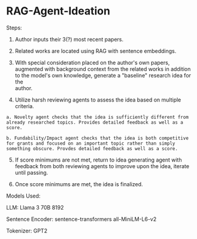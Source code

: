 # RAG-Agent-Ideation
Steps:

  1. Author inputs their 3(?) most recent papers.

  2. Related works are located using RAG with sentence embeddings.

  3. With special consideration placed on the author's own papers, augmented with background context from the related works in addition to the model's own knowledge, generate a "baseline" research idea for the     
     author.

  4. Utilize harsh reviewing agents to assess the idea based on multiple criteria.

    a. Novelty agent checks that the idea is sufficiently different from already researched topics. Provides detailed feedback as well as a score.

    b. Fundability/Impact agent checks that the idea is both competitive for grants and focused on an important topic rather than simply something obscure. Provdes detailed feedback as well as a score.

  5. If score minimums are not met, return to idea generating agent with feedback from both reviewing agents to improve upon the idea, iterate until passing.

  6. Once score minimums are met, the idea is finalized.

Models Used:

LLM: Llama 3 70B 8192

Sentence Encoder: sentence-transformers all-MiniLM-L6-v2

Tokenizer: GPT2

